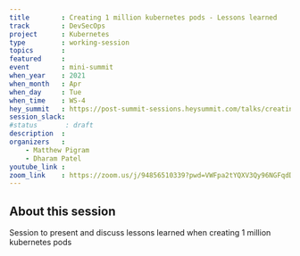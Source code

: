 ```yaml
---
title        : Creating 1 million kubernetes pods - Lessons learned
track        : DevSecOps
project      : Kubernetes
type         : working-session
topics       :
featured     :
event        : mini-summit
when_year    : 2021
when_month   : Apr
when_day     : Tue
when_time    : WS-4
hey_summit   : https://post-summit-sessions.heysummit.com/talks/creating-1-million-kubernetes-pods-lessons-learned/
session_slack:
#status       : draft
description  :
organizers   :
    - Matthew Pigram
    - Dharam Patel
youtube_link :
zoom_link    : https://zoom.us/j/94856510339?pwd=VWFpa2tYQXV3Qy96NGFqdDk2VnFjUT09
---
```


## About this session

Session to present and discuss lessons learned when creating 1 million kubernetes pods
